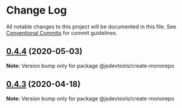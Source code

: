 # Change Log

All notable changes to this project will be documented in this file.
See [Conventional Commits](https://conventionalcommits.org) for commit guidelines.

## [0.4.4](https://github.com/jsdevtools/jsdevtools/compare/@jsdevtools/create-monorepo@0.4.3...@jsdevtools/create-monorepo@0.4.4) (2020-05-03)

**Note:** Version bump only for package @jsdevtools/create-monorepo





## [0.4.3](https://github.com/jsdevtools/jsdevtools/compare/@jsdevtools/create-monorepo@0.4.2...@jsdevtools/create-monorepo@0.4.3) (2020-04-18)

**Note:** Version bump only for package @jsdevtools/create-monorepo
